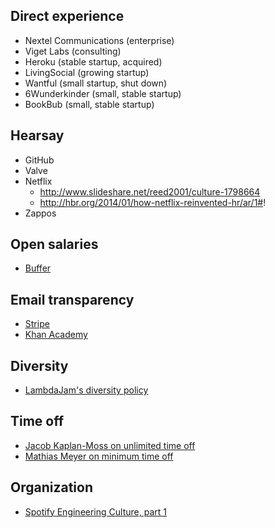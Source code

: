 ## Direct experience

* Nextel Communications (enterprise)
* Viget Labs (consulting)
* Heroku (stable startup, acquired)
* LivingSocial (growing startup)
* Wantful (small startup, shut down)
* 6Wunderkinder (small, stable startup)
* BookBub (small, stable startup)

## Hearsay

* GitHub
* Valve
* Netflix
    * http://www.slideshare.net/reed2001/culture-1798664
    * http://hbr.org/2014/01/how-netflix-reinvented-hr/ar/1#!
* Zappos

## Open salaries

* [Buffer](http://open.bufferapp.com/introducing-open-salaries-at-buffer-including-our-transparent-formula-and-all-individual-salaries/)


## Email transparency

* [Stripe](https://stripe.com/blog/email-transparency)
* [Khan Academy](http://bjk5.com/post/71887196490/email-transparency-at-khan-academy)

## Diversity

* [LambdaJam's diversity policy](http://www.lambdajam.com/policies.html)

## Time off

* [Jacob Kaplan-Moss on unlimited time off](http://jacobian.org/writing/unlimited-vacation/)
* [Mathias Meyer on minimum time off](http://www.paperplanes.de/2014/12/10/from-open-to-minimum-vacation-policy.html)

## Organization

* [Spotify Engineering Culture, part 1](http://vimeo.com/85490944)
